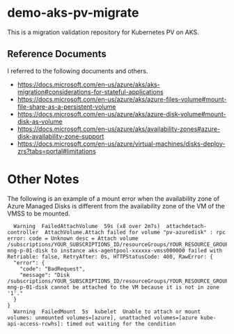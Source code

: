 # demo-aks-pv-migrate
This is a migration validation repository for Kubernetes PV on AKS.

## Reference Documents
I referred to the following documents and others.
+ https://docs.microsoft.com/en-us/azure/aks/aks-migration#considerations-for-stateful-applications
+ https://docs.microsoft.com/en-us/azure/aks/azure-files-volume#mount-file-share-as-a-persistent-volume
+ https://docs.microsoft.com/en-us/azure/aks/azure-disk-volume#mount-disk-as-volume
+ https://docs.microsoft.com/en-us/azure/aks/availability-zones#azure-disk-availability-zone-support
+ https://docs.microsoft.com/en-us/azure/virtual-machines/disks-deploy-zrs?tabs=portal#limitations

# Other Notes
The following is an example of a mount error when the availability zone of Azure Managed Disks is different from the availability zone of the VM of the VMSS to be mounted.

```
  Warning  FailedAttachVolume  59s (x8 over 2m7s)  attachdetach-controller  AttachVolume.Attach failed for volume "pv-azuredisk" : rpc error: code = Unknown desc = Attach volume /subscriptions/YOUR_SUBSCRIPTIONS_ID/resourceGroups/YOUR_RESOURCE_GROUPE_NAME/providers/Microsoft.Compute/disks/pvc-mng-p-01-disk to instance aks-agentpool-xxxxxx-vmss000000 failed with Retriable: false, RetryAfter: 0s, HTTPStatusCode: 400, RawError: {
  "error": {
    "code": "BadRequest",
    "message": "Disk /subscriptions/YOUR_SUBSCRIPTIONS_ID/resourceGroups/YOUR_RESOURCE_GROUPE_NAME/providers/Microsoft.Compute/disks/pvc-mng-p-01-disk cannot be attached to the VM because it is not in zone '1'."
  }
}
  Warning  FailedMount  5s  kubelet  Unable to attach or mount volumes: unmounted volumes=[azure], unattached volumes=[azure kube-api-access-rcwhs]: timed out waiting for the condition
```

